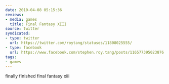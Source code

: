 ```yaml
---
date: 2010-04-08 05:15:36
reviews:
- media: games
  title: Final Fantasy XIII
source: twitter
syndicated:
- type: twitter
  url: https://twitter.com/roytang/statuses/11808025555/
- type: facebook
  url: https://www.facebook.com/stephen.roy.tang/posts/116577395023876
tags:
- games
---
```


finally finished final fantasy xiii